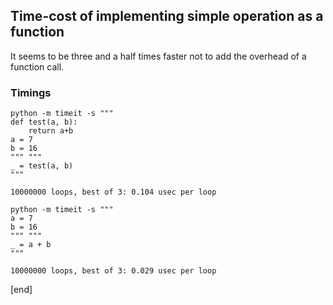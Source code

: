## Time-cost of implementing simple operation as a function

It seems to be three and a half times faster not to add the overhead of a function call.

### Timings

~~~
python -m timeit -s """
def test(a, b):
    return a+b
a = 7
b = 16
""" """
_ = test(a, b)
"""

10000000 loops, best of 3: 0.104 usec per loop
~~~

~~~
python -m timeit -s """
a = 7
b = 16
""" """
_ = a + b
"""

10000000 loops, best of 3: 0.029 usec per loop
~~~

[end]